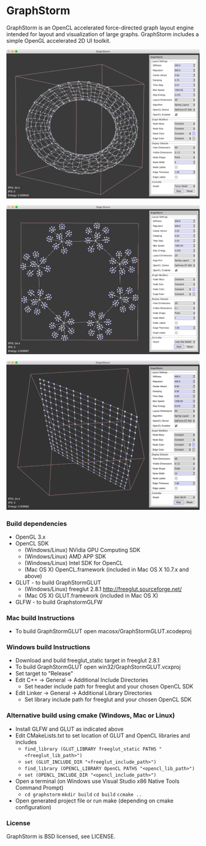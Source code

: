 GraphStorm
==========

GraphStorm is an OpenCL accelerated force-directed graph layout engine intended
for layout and visualization of large graphs. GraphStorm includes a simple
OpenGL accelerated 2D UI toolkit.

![Graphstorm Screenshot 1](/screenshot-1.png)

![Graphstorm Screenshot 2](/screenshot-2.png)

![Graphstorm Screenshot 3](/screenshot-3.png)

### Build dependencies ###

  * OpenGL 3.x
  * OpenCL SDK
    * (Windows/Linux) NVidia GPU Computing SDK
    * (Windows/Linux) AMD APP SDK
    * (Windows/Linux) Intel SDK for OpenCL 
    * (Mac OS X) OpenCL.framework (included in Mac OS X 10.7.x and above)
  * GLUT - to build GraphStormGLUT
    * (Windows/Linux) freeglut 2.8.1 <http://freeglut.sourceforge.net/>
    * (Mac OS X) GLUT.framework (included in Mac OS X)
  * GLFW - to build GraphstormGLFW

### Mac build Instructions ###

  * To build GraphStormGLUT open macosx/GraphStormGLUT.xcodeproj

### Windows build Instructions ###

  * Download and build freeglut_static target in freeglut 2.8.1
  * To build GraphStormGLUT open win32/GraphStormGLUT.vcxproj
  * Set target to "Release"
  * Edit C++ -> General -> Additional Include Directories
    * Set header include path for freeglut and your chosen OpenCL SDK
  * Edit Linker -> General -> Additional Library Directories
    * Set library include path for freeglut and your chosen OpenCL SDK

### Alternative build using cmake (Windows, Mac or Linux) ###

  * Install GLFW and GLUT as indicated above
  * Edit CMakeLists.txt to set location of GLUT and OpenCL libraries and includes
    * ```find_library (GLUT_LIBRARY freeglut_static PATHS "<freeglut_lib_path>")```
    * ```set (GLUT_INCLUDE_DIR "<freeglut_include_path>")```
    * ```find_library (OPENCL_LIBRARY OpenCL PATHS "<opencl_lib_path>")```
    * ```set (OPENCL_INCLUDE_DIR "<opencl_include_path>")```
  * Open a terminal (on Windows use Visual Studio x86 Native Tools Command Prompt)
    * ```cd graphstorm``` ```mkdir build``` ```cd build``` ```ccmake ..```
  * Open generated project file or run make (depending on cmake configuration)

### License ###

GraphStorm is BSD licensed, see LICENSE.
